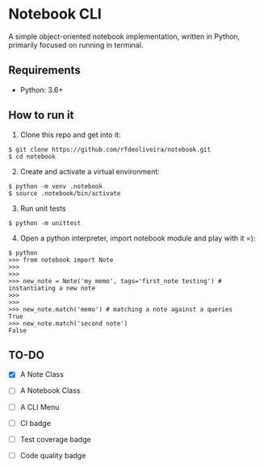 # Notebook CLI

A simple object-oriented notebook implementation, written in Python, primarily focused on running in terminal.


## Requirements

* Python: 3.6+



## How to run it

1. Clone this repo and get into it:
```console
$ git clone https://github.com/rfdeoliveira/notebook.git
$ cd notebook
```

2. Create and activate a virtual environment:
```console
$ python -m venv .notebook
$ source .notebook/bin/activate
```

3. Run unit tests
```console
$ python -m unittest
```

4. Open a python interpreter, import notebook module and play with it =):
```console
$ python
>>> from notebook import Note
>>>
>>>
>>> new_note = Note('my memo', tags='first_note testing') # instantiating a new note
>>>
>>>
>>> new_note.match('memo') # matching a note against a queries
True
>>> new_note.match('second note')
False
```


## TO-DO

* [x] A Note Class

* [ ] A Notebook Class

* [ ] A CLI Menu

* [ ] CI badge

* [ ] Test coverage badge

* [ ] Code quality badge
